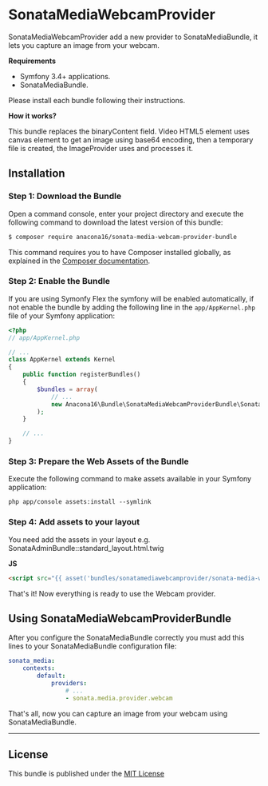 SonataMediaWebcamProvider
=========================

SonataMediaWebcamProvider add a new provider to SonataMediaBundle, it lets you capture an image from your webcam.

**Requirements**

  * Symfony 3.4+ applications.
  * SonataMediaBundle.
  
Please install each bundle following their instructions.
  
**How it works?**

This bundle replaces the binaryContent field.
Video HTML5 element uses canvas element to get an image using base64 encoding, then a temporary file is created,
the ImageProvider uses and processes it.

Installation
------------

### Step 1: Download the Bundle

Open a command console, enter your project directory and execute the
following command to download the latest version of this bundle:

```bash
$ composer require anacona16/sonata-media-webcam-provider-bundle
```

This command requires you to have Composer installed globally, as explained
in the [Composer documentation](https://getcomposer.org/doc/00-intro.md).

### Step 2: Enable the Bundle

If you are using Symonfy Flex the symfony will be enabled automatically, if not enable the bundle by adding the 
following line in the `app/AppKernel.php` file of your Symfony application:

```php
<?php
// app/AppKernel.php

// ...
class AppKernel extends Kernel
{
    public function registerBundles()
    {
        $bundles = array(
            // ...
            new Anacona16\Bundle\SonataMediaWebcamProviderBundle\SonataMediaWebcamProviderBundle(),
        );
    }

    // ...
}
```

### Step 3: Prepare the Web Assets of the Bundle

Execute the following command to make assets available in your Symfony application:

```cli
php app/console assets:install --symlink
```

### Step 4: Add assets to your layout

You need add the assets in your layout e.g. SonataAdminBundle::standard_layout.html.twig

**JS**

```html
<script src="{{ asset('bundles/sonatamediawebcamprovider/sonata-media-webcam-provider.min.js') }}" type="text/javascript"></script>
```

That's it! Now everything is ready to use the Webcam provider.

Using SonataMediaWebcamProviderBundle
-------------------------------------

After you configure the SonataMediaBundle correctly you must add this lines to your SonataMediaBundle configuration file:

```yaml
sonata_media:
    contexts:
        default:
            providers:
                # ...
                - sonata.media.provider.webcam
```

That's all, now you can capture an image from your webcam using SonataMediaBundle.

-----

License
-------

This bundle is published under the [MIT License](LICENSE)
